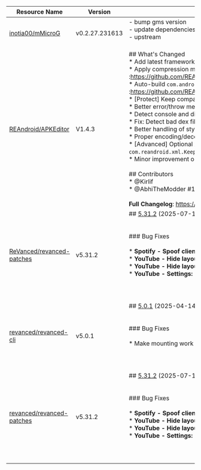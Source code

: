 | Resource Name | Version | Changelog | Published On | Build By|
|---------------|---------|-----------|--------------|---------|
| [inotia00/mMicroG](https://github.com/inotia00/mMicroG/releases/tag/v0.2.27.231613) | v0.2.27.231613 | - bump gms version<br>- update dependencies<br>- upstream<br><br> | 2023-05-01T09:34:36Z | [Docker-py-revanced](https://github.com/nikhilbadyal/docker-py-revanced) |
| [REAndroid/APKEditor](https://github.com/REAndroid/APKEditor/releases/tag/V1.4.3) | V1.4.3 | ## What's Changed<br> * Add latest framework android-36 (Baklava)<br> * Apply compression method of native library files based on attribute `android:extractNativeLibs` #77 #150 :https://github.com/REAndroid/APKEditor/commit/ea49069ddbaf14bddbd23836082c2794815b18d1<br> * Auto-build `com.android.dynamic.apk.fused.modules` meta data value #186 :https://github.com/REAndroid/ARSCLib/commit/68f51ffb0806ea07aa6d07f307bcdcbcd7c46239<br> * [Protect] Keep compatibility with latest android versions<br> * Better error/throw messages<br> * Detect console and disable same-line(verbose) logging<br> * Fix: Detect bad dex file names (e.g classes0.dex) #173 <br> * Better handling of styled strings<br> * Proper encoding/decoding of xml comments & CDATA<br> * [Advanced] Optional xml charset via system property `com.reandroid.xml.KeepCharsetEncoding`:https://github.com/REAndroid/ARSCLib/commit/3133bf3985eb3016a6e3f07afd8593a18e646ef3<br> * Minor improvement on smali<br><br>## Contributors<br>* @Kirlif<br>* @AbhiTheModder #173<br> <br>**Full Changelog**: https://github.com/REAndroid/APKEditor/compare/V1.4.2...V1.4.3 | 2025-05-04T15:09:36Z | [Docker-py-revanced](https://github.com/nikhilbadyal/docker-py-revanced) |
| [ReVanced/revanced-patches](https://github.com/ReVanced/revanced-patches/releases/tag/v5.31.2) | v5.31.2 | ## [5.31.2](https://github.com/ReVanced/revanced-patches/compare/v5.31.1...v5.31.2) (2025-07-14)<br><br><br>### Bug Fixes<br><br>* **Spotify - Spoof client:** Fix login failing by spoofing login request in addition ([#5448](https://github.com/ReVanced/revanced-patches/issues/5448)) ([4e59ddc](https://github.com/ReVanced/revanced-patches/commit/4e59ddc62388d09f71b89593fc8b76933d9facea))<br>* **YouTube - Hide layout components:** Hide quick actions does not work ([#5423](https://github.com/ReVanced/revanced-patches/issues/5423)) ([9c66729](https://github.com/ReVanced/revanced-patches/commit/9c6672946d44001e106bdac9041e2d79ef3f6ab2))<br>* **YouTube - Hide layout components:** Show correct custom header logo if 'Hide YouTube Doodles' is enabled ([#5431](https://github.com/ReVanced/revanced-patches/issues/5431)) ([20cc141](https://github.com/ReVanced/revanced-patches/commit/20cc141e61f75de1a1749247c4f4aed167dee8ea))<br>* **YouTube - Settings:** Back button/gesture closes search instead of exiting ([#5418](https://github.com/ReVanced/revanced-patches/issues/5418)) ([134b278](https://github.com/ReVanced/revanced-patches/commit/134b278baa7b90d2c4b06200cabacabf55ebc055))<br><br><br><br> | 2025-07-14T12:04:11Z | [Docker-py-revanced](https://github.com/nikhilbadyal/docker-py-revanced) |
| [revanced/revanced-cli](https://github.com/ReVanced/revanced-cli/releases/tag/v5.0.1) | v5.0.1 | ## [5.0.1](https://github.com/ReVanced/revanced-cli/compare/v5.0.0...v5.0.1) (2025-04-14)<br><br><br>### Bug Fixes<br><br>* Make mounting work again by bumping dependencies ([#359](https://github.com/ReVanced/revanced-cli/issues/359)) ([68a4872](https://github.com/ReVanced/revanced-cli/commit/68a48724ebf01a0c8f8adc0fec63037bff672dc9))<br><br><br><br> | 2025-04-14T08:53:52Z | [Docker-py-revanced](https://github.com/nikhilbadyal/docker-py-revanced) |
| [revanced/revanced-patches](https://github.com/ReVanced/revanced-patches/releases/tag/v5.31.2) | v5.31.2 | ## [5.31.2](https://github.com/ReVanced/revanced-patches/compare/v5.31.1...v5.31.2) (2025-07-14)<br><br><br>### Bug Fixes<br><br>* **Spotify - Spoof client:** Fix login failing by spoofing login request in addition ([#5448](https://github.com/ReVanced/revanced-patches/issues/5448)) ([4e59ddc](https://github.com/ReVanced/revanced-patches/commit/4e59ddc62388d09f71b89593fc8b76933d9facea))<br>* **YouTube - Hide layout components:** Hide quick actions does not work ([#5423](https://github.com/ReVanced/revanced-patches/issues/5423)) ([9c66729](https://github.com/ReVanced/revanced-patches/commit/9c6672946d44001e106bdac9041e2d79ef3f6ab2))<br>* **YouTube - Hide layout components:** Show correct custom header logo if 'Hide YouTube Doodles' is enabled ([#5431](https://github.com/ReVanced/revanced-patches/issues/5431)) ([20cc141](https://github.com/ReVanced/revanced-patches/commit/20cc141e61f75de1a1749247c4f4aed167dee8ea))<br>* **YouTube - Settings:** Back button/gesture closes search instead of exiting ([#5418](https://github.com/ReVanced/revanced-patches/issues/5418)) ([134b278](https://github.com/ReVanced/revanced-patches/commit/134b278baa7b90d2c4b06200cabacabf55ebc055))<br><br><br><br> | 2025-07-14T12:04:11Z | [Docker-py-revanced](https://github.com/nikhilbadyal/docker-py-revanced) |